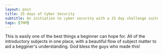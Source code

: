 ```yaml
---
layout: post
title: 25 days of Cyber Security
subtitle: An initiation to cyber security with a 25 day challenge suite
tags: [THM]
---
```


This is easily one of the best things a beginner can hope for. All of the introductory subjects in one place, with a beautiful flow of subject matter to aid a begginer's understanding. God bless the guys who made this!
